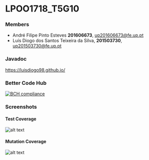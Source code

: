# LPOO1718_T5G10

### Members
* André Filipe Pinto Esteves **201606673**, up201606673@fe.up.pt
* Luís Diogo dos Santos Teixeira da Silva, **201503730**, up201503730@fe.up.pt

### Javadoc
https://luisdiogo98.github.io/

### Better Code Hub

[![BCH compliance](https://bettercodehub.com/edge/badge/EstevesAndre/LPOO1718_T5G10?branch=master&token=2a8b0417deb74d4e71b0001969e8e92021e56256)](https://bettercodehub.com/)


### Screenshots

####  Test Coverage 

![alt text](https://github.com/EstevesAndre/LPOO1718_T5G10/blob/master/doc/Test%20Coverage.png)

#### Mutation Coverage

![alt text](https://github.com/EstevesAndre/LPOO1718_T5G10/blob/master/doc/Mutation%20Coverage.png)
